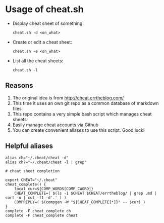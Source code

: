 Usage of cheat.sh
=================

* Display cheat sheet of something:

    `cheat.sh -d <on_what>`

* Create or edit a cheat sheet:

    `cheat.sh -e <on_what>`

* List all the cheat sheets:

    `cheat.sh -l`

Reasons
-------

1. The original idea is from http://cheat.errtheblog.com/
2. This time it uses an own git repo as a common database of markdown files
3. This repo contains a very simple bash script which manages cheat sheets
4. Easily manage cheat accounts via Github
5. You can create convenient aliases to use this script. Good luck!

Helpful aliases
---------------

```
alias ch="~/.cheat/cheat -d"
alias ch?="~/.cheat/cheat -l | grep"

# cheat sheet completion

export CHEAT="~/.cheat"
cheat_complete() {
    local cur=${COMP_WORDS[COMP_CWORD]}
    CHEAT_COMPLETE=( $(ls -1 $CHEAT $CHEAT/errtheblog/ | grep .md | sort -u | cut -f1 -d'.' ) )
    COMPREPLY=( $(compgen -W "${CHEAT_COMPLETE[*]}" -- $cur) )
}
complete -F cheat_complete ch
complete -F cheat_complete cheat


```
